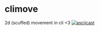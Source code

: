 # climove
2d (scuffed) movement in cli <3
[![asciicast](https://asciinema.org/a/UsvulHnsAflqyg5w2Q7ibxyRl.svg)](https://asciinema.org/a/UsvulHnsAflqyg5w2Q7ibxyRl)
